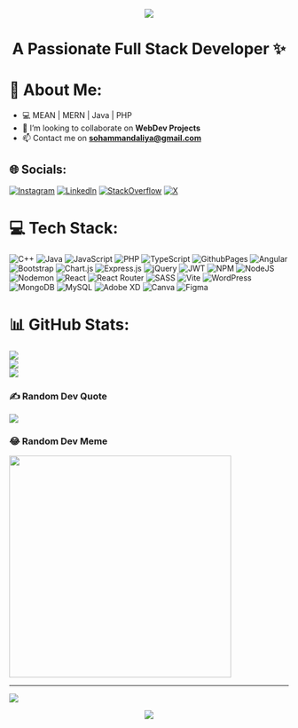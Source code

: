 <p align='center'>
    <img src="https://capsule-render.vercel.app/api?type=waving&height=190&color=gradient&text=Hello%20,%20I%27m%20Soham%20Mandaliya&descAlign=78&descAlignY=91&descSize=27&strokeWidth=0&animation=fadeIn&fontSize=50&reversal=true"/>
</p>
<h1 align="center">
  A Passionate Full Stack Developer ✨
</h1>

# 💫 About Me:

- 💻 MEAN | MERN | Java | PHP
- 👯 I’m looking to collaborate on **WebDev Projects**
- 📫 Contact me on **sohammandaliya@gmail.com**

## 🌐 Socials:

[![Instagram](https://img.shields.io/badge/Instagram-%23E4405F.svg?logo=Instagram&logoColor=white)](https://instagram.com/soham___2003)
[![LinkedIn](https://img.shields.io/badge/LinkedIn-%230077B5.svg?logo=linkedin&logoColor=white)](https://linkedin.com/in/soham-mandaliya)
[![StackOverflow](https://img.shields.io/badge/-Stackoverflow-FE7A16?logo=stack-overflow&logoColor=white)](https://stackoverflow.com/users/21667059)
[![X](https://img.shields.io/badge/X-black.svg?logo=X&logoColor=white)](https://x.com/sohamandaliya)

# 💻 Tech Stack:

![C++](https://img.shields.io/badge/c++-%2300599C.svg?style=plastic&logo=c%2B%2B&logoColor=white)
![Java](https://img.shields.io/badge/java-%23ED8B00.svg?style=plastic&logo=openjdk&logoColor=white)
![JavaScript](https://img.shields.io/badge/javascript-%23323330.svg?style=plastic&logo=javascript&logoColor=%23F7DF1E)
![PHP](https://img.shields.io/badge/php-%23777BB4.svg?style=plastic&logo=php&logoColor=white)
![TypeScript](https://img.shields.io/badge/typescript-%23007ACC.svg?style=plastic&logo=typescript&logoColor=white)
![GithubPages](https://img.shields.io/badge/github%20pages-121013?style=plastic&logo=github&logoColor=white)
![Angular](https://img.shields.io/badge/angular-%23DD0031.svg?style=plastic&logo=angular&logoColor=white)
![Bootstrap](https://img.shields.io/badge/bootstrap-%238511FA.svg?style=plastic&logo=bootstrap&logoColor=white)
![Chart.js](https://img.shields.io/badge/chart.js-F5788D.svg?style=plastic&logo=chart.js&logoColor=white)
![Express.js](https://img.shields.io/badge/express.js-%23404d59.svg?style=plastic&logo=express&logoColor=%2361DAFB)
![jQuery](https://img.shields.io/badge/jquery-%230769AD.svg?style=plastic&logo=jquery&logoColor=white)
![JWT](https://img.shields.io/badge/JWT-black?style=plastic&logo=JSON%20web%20tokens)
![NPM](https://img.shields.io/badge/NPM-%23CB3837.svg?style=plastic&logo=npm&logoColor=white)
![NodeJS](https://img.shields.io/badge/node.js-6DA55F?style=plastic&logo=node.js&logoColor=white)
![Nodemon](https://img.shields.io/badge/NODEMON-%23323330.svg?style=plastic&logo=nodemon&logoColor=%BBDEAD)
![React](https://img.shields.io/badge/react-%2320232a.svg?style=plastic&logo=react&logoColor=%2361DAFB) ![React
Router](https://img.shields.io/badge/React_Router-CA4245?style=plastic&logo=react-router&logoColor=white)
![SASS](https://img.shields.io/badge/SASS-hotpink.svg?style=plastic&logo=SASS&logoColor=white)
![Vite](https://img.shields.io/badge/vite-%23646CFF.svg?style=plastic&logo=vite&logoColor=white)
![WordPress](https://img.shields.io/badge/WordPress-%23117AC9.svg?style=plastic&logo=WordPress&logoColor=white)
![MongoDB](https://img.shields.io/badge/MongoDB-%234ea94b.svg?style=plastic&logo=mongodb&logoColor=white)
![MySQL](https://img.shields.io/badge/mysql-%2300000f.svg?style=plastic&logo=mysql&logoColor=white) ![Adobe
XD](https://img.shields.io/badge/Adobe%20XD-470137?style=plastic&logo=Adobe%20XD&logoColor=#FF61F6)
![Canva](https://img.shields.io/badge/Canva-%2300C4CC.svg?style=plastic&logo=Canva&logoColor=white)
![Figma](https://img.shields.io/badge/figma-%23F24E1E.svg?style=plastic&logo=figma&logoColor=white)

# 📊 GitHub Stats:

![](https://github-readme-stats.vercel.app/api?username=SohamM2003&theme=flag-india&hide_border=false&include_all_commits=false&count_private=true)<br />
![](https://github-readme-streak-stats.herokuapp.com/?user=SohamM2003&theme=flag-india&hide_border=false)<br />
![](https://github-readme-stats.vercel.app/api/top-langs/?username=SohamM2003&theme=flag-india&hide_border=false&include_all_commits=false&count_private=true&layout=compact)

### ✍️ Random Dev Quote

![](https://quotes-github-readme.vercel.app/api?type=horizontal&theme=tokyonight)

### 😂 Random Dev Meme

<img src='https://randommeme-five.vercel.app/' style="height: 400px;" />

---

[![](https://visitcount.itsvg.in/api?id=SohamM2003&icon=1&color=6)](https://visitcount.itsvg.in)

<p align="center">
  <img src="https://capsule-render.vercel.app/api?type=waving&color=gradient&height=100&section=footer"/>
</p>
